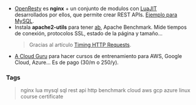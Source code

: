 * [OpenResty](https://openresty.org/en/) es **nginx** + un conjunto de modulos
  con [LuaJIT](https://luajit.org/luajit.html) desarrollados por ellos, que permite crear REST APIs.
  [Ejemplo para MySQL](https://openresty.org/en/routing-mysql-queries-based-on-uri-args.html).
* Instala **apache2-utils** para tener [ab](http://httpd.apache.org/docs/2.4/programs/ab.html), Apache Benchmark.
  Mide tiempos de conexión, protocolos SSL, estado de la página y tamaño...
  > Gracias al artículo [Timing HTTP Requests](https://overloaded.io/timing-http-requests-curl).
* [A Cloud Guru](https://acloud.guru/) para hacer cursos de entrenamiento para AWS, Google Cloud, Azure...
  Es de pago (30/m o 250/y).

### Tags
> nginx lua mysql sql rest api http benchmark cloud aws gcp azure linux course certificate
